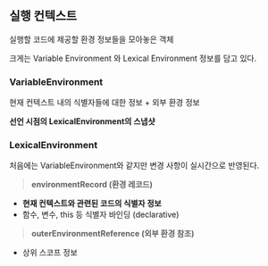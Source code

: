 ## 실행 컨텍스트

실행할 코드에 제공할 환경 정보들을 모아놓은 객체

크게는 Variable Environment 와 Lexical Environment 정보를 담고 있다.

### **VariableEnvironment**

현재 컨텍스트 내의 식별자들에 대한 정보 + 외부 환경 정보

**선언 시점의 LexicalEnvironment의 스냅샷**

### **LexicalEnvironment**

처음에는 VariableEnvironment와 같지만 변경 사항이 실시간으로 반영된다.

> **environmentRecord (환경 레코드)**
> 
- **현재 컨텍스트와 관련된 코드의 식별자 정보**
- 함수, 변수, this 등 식별자 바인딩 (declarative)

> **outerEnvironmentReference (외부 환경 참조)**
> 
- 상위 스코프 정보
